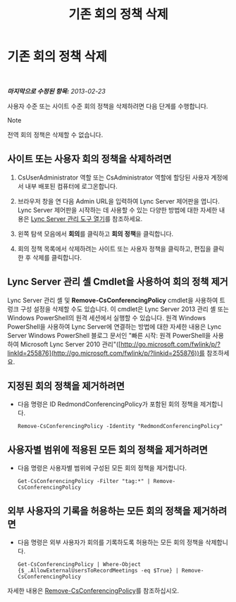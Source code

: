 ﻿---
title: 기존 회의 정책 삭제
TOCTitle: 기존 회의 정책 삭제
ms:assetid: 709ed771-790f-4bf1-a4de-b37ca5168688
ms:mtpsurl: https://technet.microsoft.com/ko-kr/library/JJ688089(v=OCS.15)
ms:contentKeyID: 49885806
ms.date: 08/24/2015
mtps_version: v=OCS.15
ms.translationtype: HT
---

# 기존 회의 정책 삭제

 

_**마지막으로 수정된 항목:** 2013-02-23_

사용자 수준 또는 사이트 수준 회의 정책을 삭제하려면 다음 단계를 수행합니다.


> [!NOTE]
> 전역 회의 정책은 삭제할 수 없습니다.



## 사이트 또는 사용자 회의 정책을 삭제하려면

1.  CsUserAdministrator 역할 또는 CsAdministrator 역할에 할당된 사용자 계정에서 내부 배포된 컴퓨터에 로그온합니다.

2.  브라우저 창을 연 다음 Admin URL을 입력하여 Lync Server 제어판을 엽니다. Lync Server 제어판을 시작하는 데 사용할 수 있는 다양한 방법에 대한 자세한 내용은 [Lync Server 관리 도구 열기](lync-server-2013-open-lync-server-administrative-tools.md)를 참조하세요.

3.  왼쪽 탐색 모음에서 **회의**를 클릭하고 **회의 정책**을 클릭합니다.

4.  회의 정책 목록에서 삭제하려는 사이트 또는 사용자 정책을 클릭하고, 편집을 클릭한 후 삭제를 클릭합니다.

## Lync Server 관리 셸 Cmdlet을 사용하여 회의 정책 제거

Lync Server 관리 셸 및 **Remove-CsConferencingPolicy** cmdlet을 사용하여 트렁크 구성 설정을 삭제할 수도 있습니다. 이 cmdlet은 Lync Server 2013 관리 셸 또는 Windows PowerShell의 원격 세션에서 실행할 수 있습니다. 원격 Windows PowerShell을 사용하여 Lync Server에 연결하는 방법에 대한 자세한 내용은 Lync Server Windows PowerShell 블로그 문서인 "빠른 시작: 원격 PowerShell을 사용하여 Microsoft Lync Server 2010 관리"([http://go.microsoft.com/fwlink/p/?linkId=255876](http://go.microsoft.com/fwlink/p/?linkid=255876))를 참조하세요.

## 지정된 회의 정책을 제거하려면

  - 다음 명령은 ID RedmondConferencingPolicy가 포함된 회의 정책을 제거합니다.
    
        Remove-CsConferencingPolicy -Identity "RedmondConferencingPolicy"

## 사용자별 범위에 적용된 모든 회의 정책을 제거하려면

  - 다음 명령은 사용자별 범위에 구성된 모든 회의 정책을 제거합니다.
    
        Get-CsConferencingPolicy -Filter "tag:*" | Remove-CsConferencingPolicy

## 외부 사용자의 기록을 허용하는 모든 회의 정책을 제거하려면

  - 다음 명령은 외부 사용자가 회의를 기록하도록 허용하는 모든 회의 정책을 삭제합니다.
    
        Get-CsConferencingPolicy | Where-Object {$_.AllowExternalUsersToRecordMeetings -eq $True} | Remove-CsConferencingPolicy

자세한 내용은 [Remove-CsConferencingPolicy](https://docs.microsoft.com/en-us/powershell/module/skype/Remove-CsConferencingPolicy)를 참조하십시오.

